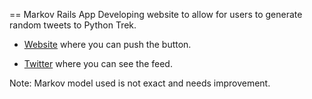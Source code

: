 == Markov Rails App
Developing website to allow for users to generate random tweets to Python Trek.

* [Website](http://python-trek-2013.herokuapp.com/) where you can push the button.

* [Twitter](http://twitter.com/pythontrek) where you can see the feed.


Note: Markov model used is not exact and needs improvement.
